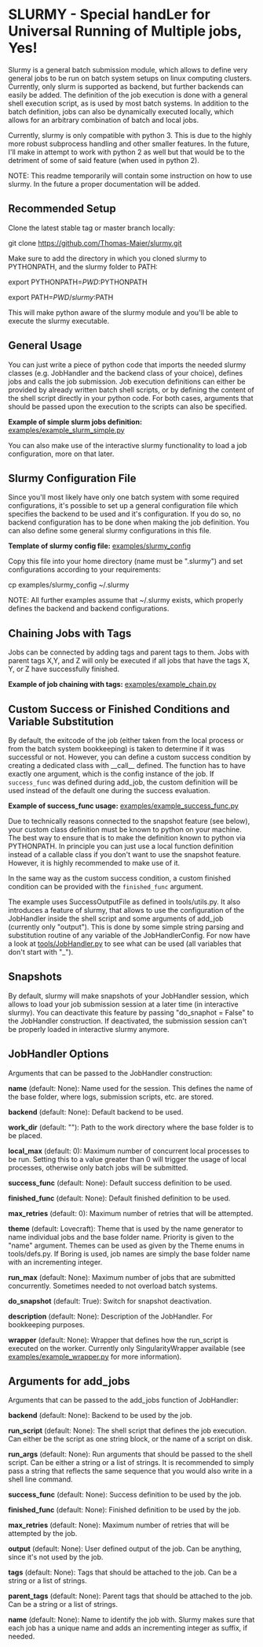 # SLURMY - Special handLer for Universal Running of Multiple jobs, Yes!

Slurmy is a general batch submission module, which allows to define very general jobs to be run on batch system setups on linux computing clusters. Currently, only slurm is supported as backend, but further backends can easily be added. The definition of the job execution is done with a general shell execution script, as is used by most batch systems. In addition to the batch definition, jobs can also be dynamically executed locally, which allows for an arbitrary combination of batch and local jobs.

Currently, slurmy is only compatible with python 3. This is due to the highly more robust subprocess handling and other smaller features. In the future, I'll make in attempt to work with python 2 as well but that would be to the detriment of some of said feature (when used in python 2).

NOTE: This readme temporarily will contain some instruction on how to use slurmy. In the future a proper documentation will be added.

## Recommended Setup

Clone the latest stable tag or master branch locally:

git clone https://github.com/Thomas-Maier/slurmy.git

Make sure to add the directory in which you cloned slurmy to PYTHONPATH, and the slurmy folder to PATH:

export PYTHONPATH=$PWD:$PYTHONPATH

export PATH=$PWD/slurmy:$PATH

This will make python aware of the slurmy module and you'll be able to execute the slurmy executable.

## General Usage

You can just write a piece of python code that imports the needed slurmy classes (e.g. JobHandler and the backend class of your choice), defines jobs and calls the job submission. Job execution definitions can either be provided by already written batch shell scripts, or by defining the content of the shell script directly in your python code. For both cases, arguments that should be passed upon the execution to the scripts can also be specified.

**Example of simple slurm jobs definition:** [examples/example_slurm_simple.py](examples/example_slurm_simple.py)

You can also make use of the interactive slurmy functionality to load a job configuration, more on that later.

## Slurmy Configuration File

Since you'll most likely have only one batch system with some required configurations, it's possible to set up a general configuration file which specifies the backend to be used and it's configuration. If you do so, no backend configuration has to be done when making the job definition. You can also define some general slurmy configurations in this file.

**Template of slurmy config file:** [examples/slurmy_config](examples/slurmy_config)

Copy this file into your home directory (name must be ".slurmy") and set configurations according to your requirements:

cp examples/slurmy_config ~/.slurmy

NOTE: All further examples assume that ~/.slurmy exists, which properly defines the backend and backend configurations.

## Chaining Jobs with Tags

Jobs can be connected by adding tags and parent tags to them. Jobs with parent tags X,Y, and Z will only be executed if all jobs that have the tags X, Y, or Z have successfully finished.

**Example of job chaining with tags:** [examples/example_chain.py](examples/example_chain.py)

## Custom Success or Finished Conditions and Variable Substitution

By default, the exitcode of the job (either taken from the local process or from the batch system bookkeeping) is taken to determine if it was successful or not. However, you can define a custom success condition by creating a dedicated class with \_\_call\_\_ defined. The function has to have exactly one argument, which is the config instance of the job. If `success_func` was defined during add_job, the custom definition will be used instead of the default one during the success evaluation.

**Example of success_func usage:** [examples/example_success_func.py](examples/example_success_func.py)

Due to technically reasons connected to the snapshot feature (see below), your custom class definition must be known to python on your machine. The best way to ensure that is to make the definition known to python via PYTHONPATH. In principle you can just use a local function definition instead of a callable class if you don't want to use the snapshot feature. However, it is highly recommended to make use of it.

In the same way as the custom success condition, a custom finished condition can be provided with the `finished_func` argument.

The example uses SuccessOutputFile as defined in tools/utils.py. It also introduces a feature of slurmy, that allows to use the configuration of the JobHandler inside the shell script and some arguments of add_job (currently only "output"). This is done by some simple string parsing and substitution routine of any variable of the JobHandlerConfig. For now have a look at [tools/JobHandler.py](tools/JobHandler.py) to see what can be used (all variables that don't start with "_").

## Snapshots

By default, slurmy will make snapshots of your JobHandler session, which allows to load your job submission session at a later time (in interactive slurmy). You can deactivate this feature by passing "do_snaphot = False" to the JobHandler construction. If deactivated, the submission session can't be properly loaded in interactive slurmy anymore.

## JobHandler Options

Arguments that can be passed to the JobHandler construction:

**name** (default: None): Name used for the session. This defines the name of the base folder, where logs, submission scripts, etc. are stored.

**backend** (default: None): Default backend to be used.

**work_dir** (default: ""): Path to the work directory where the base folder is to be placed.

**local_max** (default: 0): Maximum number of concurrent local processes to be run. Setting this to a value greater than 0 will trigger the usage of local processes, otherwise only batch jobs will be submitted.

**success_func** (default: None): Default success definition to be used.

**finished_func** (default: None): Default finished definition to be used.

**max_retries** (default: 0): Maximum number of retries that will be attempted.

**theme** (default: Lovecraft): Theme that is used by the name generator to name individual jobs and the base folder name. Priority is given to the "name" argument. Themes can be used as given by the Theme enums in tools/defs.py. If Boring is used, job names are simply the base folder name with an incrementing integer.

**run_max** (default: None): Maximum number of jobs that are submitted concurrently. Sometimes needed to not overload batch systems.

**do_snapshot** (default: True): Switch for snapshot deactivation.

**description** (default: None): Description of the JobHandler. For bookkeeping purposes.

**wrapper** (default: None): Wrapper that defines how the run_script is executed on the worker. Currently only SingularityWrapper available (see [examples/example_wrapper.py](examples/example_wrapper.py) for more information).

## Arguments for add_jobs

Arguments that can be passed to the add_jobs function of JobHandler:

**backend** (default: None): Backend to be used by the job.

**run_script** (default: None): The shell script that defines the job execution. Can either be the script as one string block, or the name of a script on disk.

**run_args** (default: None): Run arguments that should be passed to the shell script. Can be either a string or a list of strings. It is recommended to simply pass a string that reflects the same sequence that you would also write in a shell line command.

**success_func** (default: None): Success definition to be used by the job.

**finished_func** (default: None): Finished definition to be used by the job.

**max_retries** (default: None): Maximum number of retries that will be attempted by the job.

**output** (default: None): User defined output of the job. Can be anything, since it's not used by the job.

**tags** (default: None): Tags that should be attached to the job. Can be a string or a list of strings.

**parent_tags** (default: None): Parent tags that should be attached to the job. Can be a string or a list of strings.

**name** (default: None): Name to identify the job with. Slurmy makes sure that each job has a unique name and adds an incrementing integer as suffix, if needed.